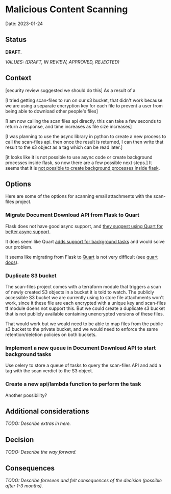 # Malicious Content Scanning

Date: 2023-01-24

## Status

**DRAFT**.

_VALUES: (DRAFT, IN REVIEW, APPROVED, REJECTED)_

## Context

[security review suggested we should do this]
As a result of a 

[I tried getting scan-files to run on our s3 bucket, that didn't work because we are using a separate encryption key for each file to prevent a user from being able to download other people's files]

[I am now calling the scan files api directly. this can take a few seconds to return a response, and time increases as file size increases]

[I was planning to use the async library in python to create a new process to call the scan-files api. then once the result is returned, I can then write that result to the s3 object as a tag which can be read later.]

[it looks like it is not possible to use async code or create background processes inside flask, so now there are a few possible next steps.]
It seems that it is [not possible to create background processes inside flask](https://flask.palletsprojects.com/en/2.2.x/async-await/#background-tasks).

## Options

Here are some of the options for scanning email attachments with the scan-files project.

### Migrate Document Download API from Flask to Quart

Flask does not have good async support, and [they suggest using Quart for better async support](https://flask.palletsprojects.com/en/2.2.x/async-await/#when-to-use-quart-instead). 

It does seem like Quart [adds support for background tasks](https://quart.palletsprojects.com/en/latest/how_to_guides/background_tasks.html) and would solve our problem.

It seems like migrating from Flask to [Quart](https://github.com/pallets/quart) is not very difficult (see [quart docs](https://quart.palletsprojects.com/en/latest/how_to_guides/flask_migration.html)).

### Duplicate S3 bucket

The scan-files project comes with a terraform module that triggers a scan of newly created S3 objects in a bucket it is told to watch. The publicly accessible S3 bucket we are currently using to store file attachments won't work, since it these file are each encrypted with a unique key and scan-files tf module doens not support this. But we could create a duplicate s3 bucket that is not publicly available containing unencrypted versions of these files.

That would work but we would need to be able to map files from the public s3 bucket to the private bucket, and we would need to enforce the same retention/deletion policies on both buckets.

### Implement a new queue in Document Download API to start background tasks

Use celery to store a queue of tasks to query the scan-files API and add a tag with the scan verdict to the S3 object.

### Create a new api/lambda function to perform the task 

Another possibility?

## Additional considerations

_TODO: Describe extras in here._

## Decision

_TODO: Describe the way forward._

## Consequences

_TODO: Describe foreseen and felt consequences of the decision (possible after 1-3 months)._
